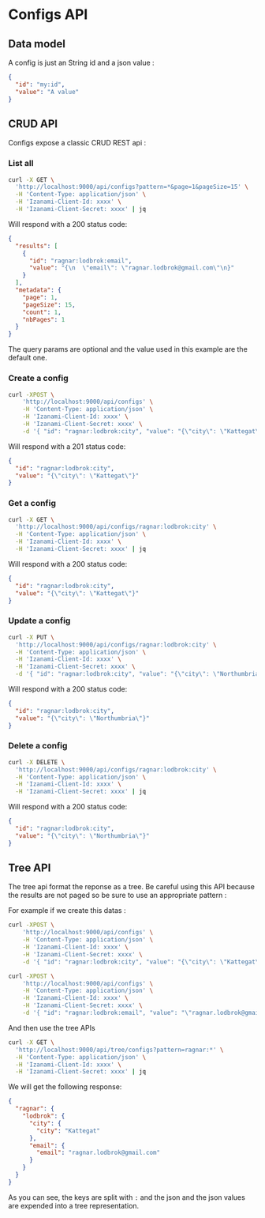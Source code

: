 # Configs API

## Data model 

A config is just an String id and a json value : 

```json
{
  "id": "my:id", 
  "value": "A value"
}
```

## CRUD API 

Configs expose a classic CRUD REST api : 

### List all 

```bash
curl -X GET \
  'http://localhost:9000/api/configs?pattern=*&page=1&pageSize=15' \
  -H 'Content-Type: application/json' \
  -H 'Izanami-Client-Id: xxxx' \
  -H 'Izanami-Client-Secret: xxxx' | jq
```

Will respond with a 200 status code: 

```json
{
  "results": [
    {
      "id": "ragnar:lodbrok:email",
      "value": "{\n  \"email\": \"ragnar.lodbrok@gmail.com\"\n}"
    }
  ],
  "metadata": {
    "page": 1,
    "pageSize": 15,
    "count": 1,
    "nbPages": 1
  }
}
```

The query params are optional and the value used in this example are the default one. 

### Create a config 

```bash
curl -XPOST \
    'http://localhost:9000/api/configs' \
    -H 'Content-Type: application/json' \
    -H 'Izanami-Client-Id: xxxx' \
    -H 'Izanami-Client-Secret: xxxx' \
    -d '{ "id": "ragnar:lodbrok:city", "value": "{\"city\": \"Kattegat\"}" }' | jq  
```

Will respond with a 201 status code: 

```json
{
  "id": "ragnar:lodbrok:city",
  "value": "{\"city\": \"Kattegat\"}"
}
```

### Get a config 

```bash
curl -X GET \
  'http://localhost:9000/api/configs/ragnar:lodbrok:city' \
  -H 'Content-Type: application/json' \
  -H 'Izanami-Client-Id: xxxx' \
  -H 'Izanami-Client-Secret: xxxx' | jq
```

Will respond with a 200 status code:

```json
{
  "id": "ragnar:lodbrok:city",
  "value": "{\"city\": \"Kattegat\"}"
}
```

### Update a config

 
```bash
curl -X PUT \
  'http://localhost:9000/api/configs/ragnar:lodbrok:city' \
  -H 'Content-Type: application/json' \
  -H 'Izanami-Client-Id: xxxx' \
  -H 'Izanami-Client-Secret: xxxx' \
  -d '{ "id": "ragnar:lodbrok:city", "value": "{\"city\": \"Northumbria\"}" }' | jq
```

Will respond with a 200 status code:

```json
{
  "id": "ragnar:lodbrok:city",
  "value": "{\"city\": \"Northumbria\"}"
}
```

### Delete a config

 
```bash
curl -X DELETE \
  'http://localhost:9000/api/configs/ragnar:lodbrok:city' \
  -H 'Content-Type: application/json' \
  -H 'Izanami-Client-Id: xxxx' \
  -H 'Izanami-Client-Secret: xxxx' | jq 
```

Will respond with a 200 status code:

```json
{
  "id": "ragnar:lodbrok:city",
  "value": "{\"city\": \"Northumbria\"}"
}
```

## Tree API 

The tree api format the reponse as a tree. 
Be careful using this API because the results are not paged so be sure to use an appropriate pattern : 

For example if we create this datas : 

```bash
curl -XPOST \
    'http://localhost:9000/api/configs' \
    -H 'Content-Type: application/json' \
    -H 'Izanami-Client-Id: xxxx' \
    -H 'Izanami-Client-Secret: xxxx' \
    -d '{ "id": "ragnar:lodbrok:city", "value": "{\"city\": \"Kattegat\"}" }' | jq

curl -XPOST \
    'http://localhost:9000/api/configs' \
    -H 'Content-Type: application/json' \
    -H 'Izanami-Client-Id: xxxx' \
    -H 'Izanami-Client-Secret: xxxx' \
    -d '{ "id": "ragnar:lodbrok:email", "value": "\"ragnar.lodbrok@gmail.com\"" }' | jq
```

And then use the tree APIs 

```bash
curl -X GET \
  'http://localhost:9000/api/tree/configs?pattern=ragnar:*' \
  -H 'Content-Type: application/json' \
  -H 'Izanami-Client-Id: xxxx' \
  -H 'Izanami-Client-Secret: xxxx' | jq
```

We will get the following response: 

```json
{
  "ragnar": {
    "lodbrok": {
      "city": {
        "city": "Kattegat"
      },
      "email": {
        "email": "ragnar.lodbrok@gmail.com"
      }
    }
  }
}
```

As you can see, the keys are split with `:` and the json and the json values are expended into a tree representation. 